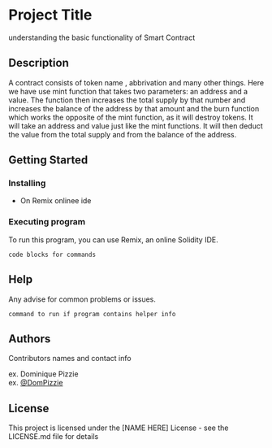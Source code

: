 # Project Title

understanding the basic functionality of Smart Contract

## Description

A contract consists of token name , abbrivation and many other things. Here we have use mint function that takes two parameters: an address and a value. The function then increases the total supply by that number and increases the balance of the address by that amount and the burn function which works the opposite of the mint function, as it will destroy tokens. It will take an address and value just like the mint functions. It will then deduct the value from the total supply and from the balance of the address.
## Getting Started

### Installing

* On Remix onlinee ide
### Executing program
To run this program, you can use Remix, an online Solidity IDE.
```
code blocks for commands
```


## Help

Any advise for common problems or issues.
```
command to run if program contains helper info
```

## Authors

Contributors names and contact info

ex. Dominique Pizzie  
ex. [@DomPizzie](https://twitter.com/dompizzie)


## License

This project is licensed under the [NAME HERE] License - see the LICENSE.md file for details
